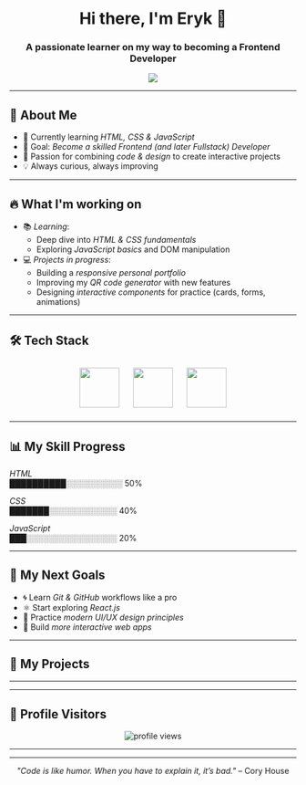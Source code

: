 <!-- Banner -->
<h1 align="center">Hi there, I'm Eryk 👋</h1>
<h3 align="center">A passionate learner on my way to becoming a Frontend Developer</h3>

<!-- Typing animation -->
<p align="center">
  <img src="https://readme-typing-svg.herokuapp.com?color=36BCF7&size=24&lines=Learning+Frontend+Development;Future+Fullstack+Developer;HTML+%7C+CSS+%7C+JavaScript+In+Progress;Always+improving+my+skills!&center=true&width=600&height=45">
</p>

---

## 🚀 About Me
- 🌱 Currently learning *HTML, CSS & JavaScript*  
- 🎯 Goal: *Become a skilled Frontend (and later Fullstack) Developer*  
- 🎨 Passion for combining *code & design* to create interactive projects  
- 💡 Always curious, always improving  

---

## 🔥 What I'm working on
- 📚 *Learning*:  
  - Deep dive into *HTML & CSS fundamentals*  
  - Exploring *JavaScript basics* and DOM manipulation  
- 💻 *Projects in progress*:  
  - Building a *responsive personal portfolio*  
  - Improving my *QR code generator* with new features  
  - Designing *interactive components* for practice (cards, forms, animations)

---

## 🛠 Tech Stack
<p align="center">
  <img src="https://img.icons8.com/color/96/html-5--v1.png" width="70" height="70" style="margin: 10px;"/>
  <img src="https://img.icons8.com/color/96/css3.png" width="70" height="70" style="margin: 10px;"/>
  <img src="https://img.icons8.com/color/96/javascript--v1.png" width="70" height="70" style="margin: 10px;"/>
</p>

---

## 📊 My Skill Progress

*HTML*  
██████████░░░░░░░░░░ 50%  

*CSS*  
███████░░░░░░░░░░░░ 40%  

*JavaScript*  
███░░░░░░░░░░░░░░░░ 20%

---

## 🎯 My Next Goals
- 🌀 Learn *Git & GitHub* workflows like a pro  
- ⚛ Start exploring *React.js*  
- 🎨 Practice *modern UI/UX design principles*  
- 🔄 Build *more interactive web apps*  

---

## 🌟 My Projects

---

---

## 👀 Profile Visitors
<p align="center">
  <img src="https://komarev.com/ghpvc/?username=eRikx08&label=Profile%20views&color=0e75b6&style=flat" alt="profile views"/>
</p>

---

---

<p align="center">
  <i>"Code is like humor. When you have to explain it, it’s bad."</i> – Cory House
</p>

